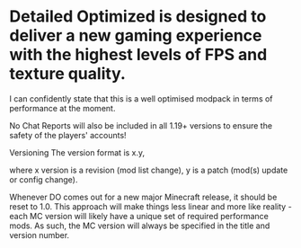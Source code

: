 # Detailed Optimized is designed to deliver a new gaming experience with the highest levels of FPS and texture quality.

I can confidently state that this is a well optimised modpack in terms of performance at the moment.

No Chat Reports will also be included in all 1.19+ versions to ensure the safety of the players' accounts!

Versioning The version format is x.y,

where x version is a revision (mod list change), y is a patch (mod(s) update or config change).

Whenever DO comes out for a new major Minecraft release, it should be reset to 1.0. This approach will make things less linear and more like reality - each MC version will likely have a unique set of required performance mods. As such, the MC version will always be specified in the title and version number.
